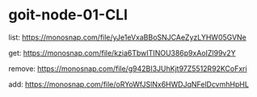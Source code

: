 # goit-node-01-CLI

list:
https://monosnap.com/file/yJe1eVxaBBoSNJCAeZyzLYHW05GVNe

get:
https://monosnap.com/file/kzia6TbwITINOU386p9xAoIZl99v2Y

remove:
https://monosnap.com/file/g942BI3JUhKjt97Z5512R92KCoFxri

add:
https://monosnap.com/file/oRYoWfJSlNx6HWDJqNFelDcvmhHpHL
